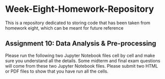 # Week-Eight-Homework-Repository
This is a repository dedicated to storing code that has been taken from homework eight, which can be meant for future reference

## Assignment 10: Data Analysis & Pre-processing
Please run the following two Jupyter Notebook files cell by cell and make sure you understand all the details. Some midterm and final exam 
questions will come from these two Jupyter Notebook files. Please submit two HTML or PDF files to show that you have run all the cells.

